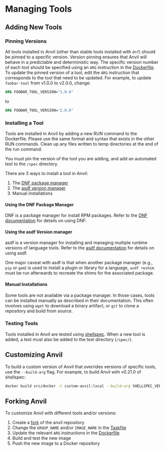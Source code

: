# Managing Tools

## Adding New Tools

### Pinning Versions

All tools installed in Anvil (other than stable tools installed with `dnf`) should be pinned to a specific version. Version pinning ensures that Anvil will behave in a predictable and deterministic way. The specific version number of each tool should be specified using an `ARG` instruction in the [Dockerfile](../src/docker/Dockerfile). To update the pinned version of a tool, edit the `ARG` instruction that corresponds to the tool that need to be updated. For example, to update `foobar-tool` from v1.0.0 to v2.0.0, change:

```Dockerfile
ARG FOOBAR_TOOL_VERSION="1.0.0"
```

to

```Dockerfile
ARG FOOBAR_TOOL_VERSION="2.0.0"
```

### Installing a Tool

Tools are installed in Anvil by adding a new RUN command to the Dockerfile. Please use the same format and syntax that exists in the other RUN commands. Clean up any files written to temp directories at the end of the run command.

You must pin the version of the tool you are adding, and add an automated test to the `/spec` directory.

There are 3 ways to install a tool in Anvil:

1. The [DNF package manager](https://github.com/rpm-software-management/dnf)
2. The [asdf version manager](https://github.com/asdf-vm/asdf)
3. Manual installations

#### Using the DNF Package Manager

DNF is a package manager for install RPM packages. Refer to the [DNF documentation](https://dnf.readthedocs.io/en/latest/) for details on using DNF.

#### Using the asdf Version manager

asdf is a version manager for installing and managing multiple runtime versions of language tools. Refer to the [asdf documentation](https://asdf-vm.com/) for details on using asdf.

One major caveat with asdf is that when another package manager (e.g., `pip` or `gem`) is used to install a plugin or library for a language, `asdf reshim` must be run afterwards to recreate the shims for the associated package.

#### Manual Installations

Some tools are not available via a package manager. In those cases, tools can be installed manually as described in their documentation. This often involves using `wget` to download a binary artifact, or `git` to clone a repository and build from source.

### Testing Tools

Tools installed in Anvil are tested using [shellspec](https://github.com/shellspec/shellspec). When a new tool is added, a test must also be added to the test directory (`/spec/`).

## Customizing Anvil

To build a custom version of Anvil that overrides versions of specific tools, use the `--build-arg` flag. For example, to build Anvil with v0.21.0 of shellspec:

```bash
docker build src/docker -t custom-anvil:local --build-arg SHELLSPEC_VERSION=0.21.0
```

## Forking Anvil

To customize Anvil with different tools and/or versions:

1. Create a [fork](https://docs.github.com/en/free-pro-team@latest/github/getting-started-with-github/fork-a-repo) of the anvil repository
1. Change the `GROUP_NAME` and/or `IMAGE_NAME` in the [Taskfile](../Taskfile.yml)
1. Update the relevant `ARG` instructions in the [Dockerfile](../src/docker/Dockerfile)
1. Build and test the new image
1. Push the new image to a Docker repository
